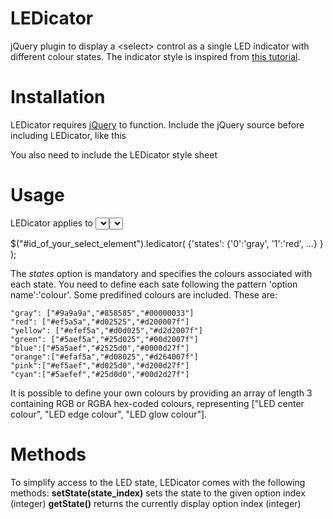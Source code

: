 # LEDicator
jQuery plugin to display a &lt;select> control as a single LED indicator with different colour states.
The indicator style is inspired from [this tutorial](http://tympanus.net/Tutorials/CSS3ButtonSwitches/).

# Installation

LEDicator requires [jQuery](https://jquery.com) to function. Include the jQuery source before including LEDicator, like this

<script type="text/javascript" src="ledicator.js"></script>

You also need to include the LEDicator style sheet

<link rel="stylesheet" href="ledicator.css">

# Usage

LEDicator applies to *<select>* HTML elements. Create one with a defined number of *<option>* tags. Give your *<select>* element an id. Then, include a JavaScript block with the following line

$("#id_of_your_select_element").ledicator( {'states': {'0':'gray', '1':'red', ...} } );

The *states* option is mandatory and specifies the colours associated with each state. You need to define each sate following the pattern 'option name':'colour'.
Some predifined colours are included. These are:

	"gray": ["#9a9a9a","#858585","#00000033"]
	"red": ["#ef5a5a","#d02525","#d200007f"]
	"yellow": ["#efef5a","#d0d025","#d2d2007f"]
	"green": ["#5aef5a","#25d025","#00d2007f"]
	"blue":["#5a5aef","#2525d0","#0000d27f"]
	"orange":["#efaf5a","#d08025","#d264007f"]
	"pink":["#ef5aef","#d025d0","#d200d27f"]
	"cyan":["#5aefef","#25d0d0","#00d2d27f"]	

It is possible to define your own colours by providing an array of length 3 containing RGB or RGBA hex-coded colours, representing ["LED center colour", "LED edge colour", "LED glow colour"].

# Methods

To simplify access to the LED state, LEDicator comes with the following methods:
**setState(state_index)** sets the state to the given option index (integer)
**getState()** returns the currently display option index (integer)
